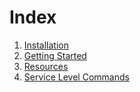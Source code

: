 # Index

1. [Installation](installation.md)
1. [Getting Started](getting-started.md)
1. [Resources](resources.md)
1. [Service Level Commands](service-level.md)